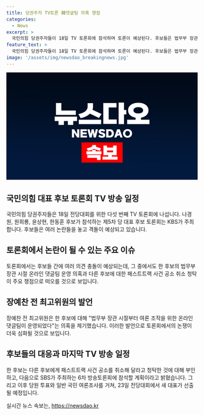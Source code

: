 ```yaml
---
title: 당권주자 TV토론 韓댓글팀 의혹 쟁점
categories:
  - News
excerpt: >
  국민의힘 당권주자들이 18일 TV 토론회에 참석하며 토론이 예상된다. 후보들은 법무부 장관 시절 댓글팀 의혹과 패스트트랙 사건 공소 취소 요청을 두고 공방할 예정이다. 논란은 계속되고 있는 가운데 19일 마지막 토론회를 거쳐 23일 전당대회에서 대표가 선출된다. 
feature_text: >
  국민의힘 당권주자들이 18일 TV 토론회에 참석하며 토론이 예상된다. 후보들은 법무부 장관 시절 댓글팀 의혹과 패스트트랙 사건 공소 취소 요청을 두고 공방할 예정이다. 논란은 계속되고 있는 가운데 19일 마지막 토론회를 거쳐 23일 전당대회에서 대표가 선출된다. 
image: '/assets/img/newsdao_breakingnews.jpg'
---
```


<p><img src="/assets/img/newsdao_breakingnews.jpg" alt="cryptoinkorea 속보" /></p>

<h2 data-ke-size="size26">국민의힘 대표 후보 토론회 TV 방송 일정</h2>

<p>국민의힘 당권주자들은 18일 전당대회를 위한 다섯 번째 TV 토론회에 나섭니다. 나경원, 원희룡, 윤상현, 한동훈 후보가 참석하는 제5차 당 대표 후보 토론회는 KBS가 주최합니다. 후보들은 여러 논란들을 놓고 격돌이 예상되고 있습니다.</p>

<h2 data-ke-size="size26">토론회에서 논란이 될 수 있는 주요 이슈</h2>

<p>토론회에서는 후보들 간에 여러 의견 충돌이 예상되는데, 그 중에서도 한 후보의 법무부 장관 시절 온라인 댓글팀 운영 의혹과 다른 후보에 대한 패스트트랙 사건 공소 취소 청탁이 주요 쟁점으로 떠오를 것으로 보입니다.</p>

<h2 data-ke-size="size26">장예찬 전 최고위원의 발언</h2>

<p>장예찬 전 최고위원은 한 후보에 대해 "법무부 장관 시절부터 여론 조작을 위한 온라인 댓글팀이 운영되었다"는 의혹을 제기했습니다. 이러한 발언으로 토론회에서의 논쟁이 더욱 심화될 것으로 보입니다.</p>

<h2 data-ke-size="size26">후보들의 대응과 마지막 TV 방송 일정</h2>

<p>한 후보는 다른 후보에게 패스트트랙 사건 공소를 취소해 달라고 청탁한 것에 대해 부인하고, 다음으로 SBS가 주최하는 6차 방송토론회에 참석할 계획이라고 밝혔습니다. 그리고 이후 당원 투표와 일반 국민 여론조사를 거쳐, 23일 전당대회에서 새 대표가 선출될 예정입니다.</p>
실시간 뉴스 속보는, <a href="https://newsdao.kr" rel="dofollow">https://newsdao.kr</a>


